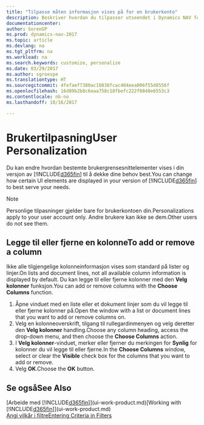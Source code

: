 ```yaml
---
title: "Tilpasse måten informasjon vises på for en brukerkonto"
description: Beskriver hvordan du tilpasser utseendet i Dynamics NAV for brukerkontoen din.
documentationcenter: 
author: SorenGP
ms.prod: dynamics-nav-2017
ms.topic: article
ms.devlang: na
ms.tgt_pltfrm: na
ms.workload: na
ms.search.keywords: customize, personalize
ms.date: 03/29/2017
ms.author: sgroespe
ms.translationtype: HT
ms.sourcegitcommit: 4fefaef7380ac10836fcac404eea006f55d8556f
ms.openlocfilehash: 16d89b2b8c6eaa758c18fbefc222f0840e6553c3
ms.contentlocale: nb-no
ms.lasthandoff: 10/16/2017

---
```

# <a name="user-personalization"></a><span data-ttu-id="5c7c5-103">Brukertilpasning</span><span class="sxs-lookup"><span data-stu-id="5c7c5-103">User Personalization</span></span>
<span data-ttu-id="5c7c5-104">Du kan endre hvordan bestemte brukergrensesnittelementer vises i din versjon av [!INCLUDE[d365fin](includes/d365fin_md.md)] til å dekke dine behov best.</span><span class="sxs-lookup"><span data-stu-id="5c7c5-104">You can change how certain UI elements are displayed in your version of [!INCLUDE[d365fin](includes/d365fin_md.md)] to best serve your needs.</span></span>

> [!NOTE]  
>   <span data-ttu-id="5c7c5-105">Personlige tilpasninger gjelder bare for brukerkontoen din.</span><span class="sxs-lookup"><span data-stu-id="5c7c5-105">Personalizations apply to your user account only.</span></span> <span data-ttu-id="5c7c5-106">Andre brukere kan ikke se dem.</span><span class="sxs-lookup"><span data-stu-id="5c7c5-106">Other users do not see them.</span></span>

## <a name="to-add-or-remove-a-column"></a><span data-ttu-id="5c7c5-107">Legge til eller fjerne en kolonne</span><span class="sxs-lookup"><span data-stu-id="5c7c5-107">To add or remove a column</span></span>
<span data-ttu-id="5c7c5-108">Ikke alle tilgjengelige kolonneinformasjon vises som standard på lister og linjer.</span><span class="sxs-lookup"><span data-stu-id="5c7c5-108">On lists and document lines, not all available column information is displayed by default.</span></span> <span data-ttu-id="5c7c5-109">Du kan legge til eller fjerne kolonner med den **Velg kolonner** funksjon.</span><span class="sxs-lookup"><span data-stu-id="5c7c5-109">You can add or remove columns with the **Choose Columns** function.</span></span>

1. <span data-ttu-id="5c7c5-110">Åpne vinduet med en liste eller et dokument linjer som du vil legge til eller fjerne kolonner på.</span><span class="sxs-lookup"><span data-stu-id="5c7c5-110">Open the window with a list or document lines that you want to add or remove columns on.</span></span>
2. <span data-ttu-id="5c7c5-111">Velg en kolonneoverskrift, tilgang til rullegardinmenyen og velg deretter den **Velg kolonner** handling.</span><span class="sxs-lookup"><span data-stu-id="5c7c5-111">Choose any column heading, access the drop-down menu, and then choose the **Choose Columns** action.</span></span>
3. <span data-ttu-id="5c7c5-112">I **Velg kolonner**-vinduet, merker eller fjerner du merkingen for **Synlig** for kolonner du vil legge til eller fjerne.</span><span class="sxs-lookup"><span data-stu-id="5c7c5-112">In the **Choose Columns** window, select or clear the **Visible** check box for the columns that you want to add or remove.</span></span>
4. <span data-ttu-id="5c7c5-113">Velg **OK**.</span><span class="sxs-lookup"><span data-stu-id="5c7c5-113">Choose the **OK** button.</span></span>

## <a name="see-also"></a><span data-ttu-id="5c7c5-114">Se også</span><span class="sxs-lookup"><span data-stu-id="5c7c5-114">See Also</span></span>
<span data-ttu-id="5c7c5-115">[Arbeide med [!INCLUDE[d365fin](includes/d365fin_md.md)]](ui-work-product.md)</span><span class="sxs-lookup"><span data-stu-id="5c7c5-115">[Working with [!INCLUDE[d365fin](includes/d365fin_md.md)]](ui-work-product.md)</span></span>  
[<span data-ttu-id="5c7c5-116">Angi vilkår i filtre</span><span class="sxs-lookup"><span data-stu-id="5c7c5-116">Entering Criteria in Filters</span></span>](ui-enter-criteria-filters.md)

